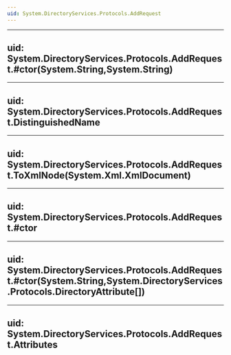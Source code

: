 ```yaml
---
uid: System.DirectoryServices.Protocols.AddRequest
---
```


---
uid: System.DirectoryServices.Protocols.AddRequest.#ctor(System.String,System.String)
---

---
uid: System.DirectoryServices.Protocols.AddRequest.DistinguishedName
---

---
uid: System.DirectoryServices.Protocols.AddRequest.ToXmlNode(System.Xml.XmlDocument)
---

---
uid: System.DirectoryServices.Protocols.AddRequest.#ctor
---

---
uid: System.DirectoryServices.Protocols.AddRequest.#ctor(System.String,System.DirectoryServices.Protocols.DirectoryAttribute[])
---

---
uid: System.DirectoryServices.Protocols.AddRequest.Attributes
---
